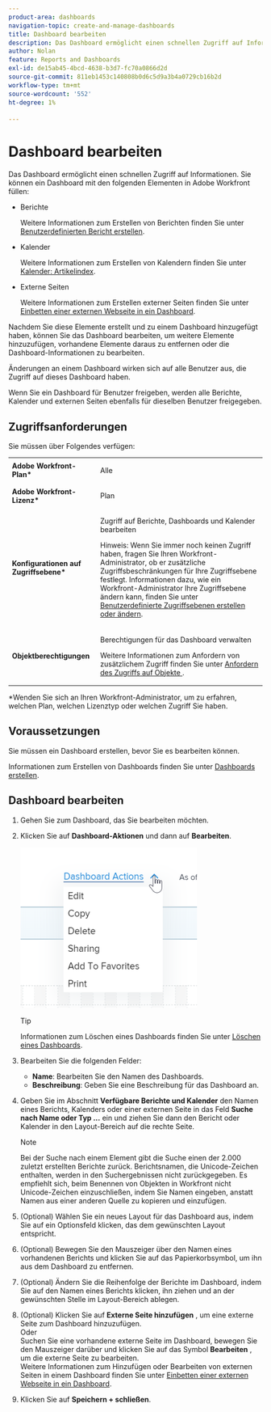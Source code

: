 ```yaml
---
product-area: dashboards
navigation-topic: create-and-manage-dashboards
title: Dashboard bearbeiten
description: Das Dashboard ermöglicht einen schnellen Zugriff auf Informationen. Sie können ein Dashboard mit Berichten, Kalender und externen Seiten füllen.
author: Nolan
feature: Reports and Dashboards
exl-id: de15ab45-4bcd-4638-b3d7-fc70a0866d2d
source-git-commit: 811eb1453c140808b0d6c5d9a3b4a0729cb16b2d
workflow-type: tm+mt
source-wordcount: '552'
ht-degree: 1%

---
```


# Dashboard bearbeiten

Das Dashboard ermöglicht einen schnellen Zugriff auf Informationen. Sie können ein Dashboard mit den folgenden Elementen in Adobe Workfront füllen:

* Berichte

  Weitere Informationen zum Erstellen von Berichten finden Sie unter [Benutzerdefinierten Bericht erstellen](../../../reports-and-dashboards/reports/creating-and-managing-reports/create-custom-report.md).

* Kalender

  Weitere Informationen zum Erstellen von Kalendern finden Sie unter [Kalender: Artikelindex](../../../reports-and-dashboards/reports/calendars/calendars.md).

* Externe Seiten

  Weitere Informationen zum Erstellen externer Seiten finden Sie unter [Einbetten einer externen Webseite in ein Dashboard](../../../reports-and-dashboards/dashboards/creating-and-managing-dashboards/embed-external-web-page-dashboard.md).

Nachdem Sie diese Elemente erstellt und zu einem Dashboard hinzugefügt haben, können Sie das Dashboard bearbeiten, um weitere Elemente hinzuzufügen, vorhandene Elemente daraus zu entfernen oder die Dashboard-Informationen zu bearbeiten.

Änderungen an einem Dashboard wirken sich auf alle Benutzer aus, die Zugriff auf dieses Dashboard haben.

Wenn Sie ein Dashboard für Benutzer freigeben, werden alle Berichte, Kalender und externen Seiten ebenfalls für dieselben Benutzer freigegeben.

## Zugriffsanforderungen

Sie müssen über Folgendes verfügen:

<table style="table-layout:auto"> 
 <col> 
 <col> 
 <tbody> 
  <tr> 
   <td role="rowheader"><strong>Adobe Workfront-Plan*</strong></td> 
   <td> <p>Alle</p> </td> 
  </tr> 
  <tr> 
   <td role="rowheader"><strong>Adobe Workfront-Lizenz*</strong></td> 
   <td> <p>Plan </p> </td> 
  </tr> 
  <tr> 
   <td role="rowheader"><strong>Konfigurationen auf Zugriffsebene*</strong></td> 
   <td> <p>Zugriff auf Berichte, Dashboards und Kalender bearbeiten</p> <p>Hinweis: Wenn Sie immer noch keinen Zugriff haben, fragen Sie Ihren Workfront-Administrator, ob er zusätzliche Zugriffsbeschränkungen für Ihre Zugriffsebene festlegt. Informationen dazu, wie ein Workfront-Administrator Ihre Zugriffsebene ändern kann, finden Sie unter <a href="../../../administration-and-setup/add-users/configure-and-grant-access/create-modify-access-levels.md" class="MCXref xref">Benutzerdefinierte Zugriffsebenen erstellen oder ändern</a>.</p> </td> 
  </tr> 
  <tr> 
   <td role="rowheader"><strong>Objektberechtigungen</strong></td> 
   <td> <p>Berechtigungen für das Dashboard verwalten</p> <p>Weitere Informationen zum Anfordern von zusätzlichem Zugriff finden Sie unter <a href="../../../workfront-basics/grant-and-request-access-to-objects/request-access.md" class="MCXref xref">Anfordern des Zugriffs auf Objekte </a>.</p> </td> 
  </tr> 
 </tbody> 
</table>

&#42;Wenden Sie sich an Ihren Workfront-Administrator, um zu erfahren, welchen Plan, welchen Lizenztyp oder welchen Zugriff Sie haben.

## Voraussetzungen

Sie müssen ein Dashboard erstellen, bevor Sie es bearbeiten können.

Informationen zum Erstellen von Dashboards finden Sie unter [Dashboards erstellen](../../../reports-and-dashboards/dashboards/creating-and-managing-dashboards/create-dashboard.md).

## Dashboard bearbeiten

1. Gehen Sie zum Dashboard, das Sie bearbeiten möchten.
1. Klicken Sie auf **Dashboard-Aktionen** und dann auf **Bearbeiten**.

   ![](assets/qs-dashboard-actions-menu-350x318.png)

   >[!TIP]
   >
   >Informationen zum Löschen eines Dashboards finden Sie unter [Löschen eines Dashboards](../../../reports-and-dashboards/dashboards/creating-and-managing-dashboards/delete-dashboard.md).

1. Bearbeiten Sie die folgenden Felder:

   * **Name**: Bearbeiten Sie den Namen des Dashboards.
   * **Beschreibung**: Geben Sie eine Beschreibung für das Dashboard an.

1. Geben Sie im Abschnitt **Verfügbare Berichte und Kalender** den Namen eines Berichts, Kalenders oder einer externen Seite in das Feld **Suche nach Name oder Typ ...** ein und ziehen Sie dann den Bericht oder Kalender in den Layout-Bereich auf die rechte Seite.

   >[!NOTE]
   >
   >Bei der Suche nach einem Element gibt die Suche einen der 2.000 zuletzt erstellten Berichte zurück. Berichtsnamen, die Unicode-Zeichen enthalten, werden in den Suchergebnissen nicht zurückgegeben. Es empfiehlt sich, beim Benennen von Objekten in Workfront nicht Unicode-Zeichen einzuschließen, indem Sie Namen eingeben, anstatt Namen aus einer anderen Quelle zu kopieren und einzufügen.

1. (Optional) Wählen Sie ein neues Layout für das Dashboard aus, indem Sie auf ein Optionsfeld klicken, das dem gewünschten Layout entspricht.
1. (Optional) Bewegen Sie den Mauszeiger über den Namen eines vorhandenen Berichts und klicken Sie auf das Papierkorbsymbol, um ihn aus dem Dashboard zu entfernen.
1. (Optional) Ändern Sie die Reihenfolge der Berichte im Dashboard, indem Sie auf den Namen eines Berichts klicken, ihn ziehen und an der gewünschten Stelle im Layout-Bereich ablegen.
1. (Optional) Klicken Sie auf **Externe Seite hinzufügen** , um eine externe Seite zum Dashboard hinzuzufügen.\
   Oder\
   Suchen Sie eine vorhandene externe Seite im Dashboard, bewegen Sie den Mauszeiger darüber und klicken Sie auf das Symbol **Bearbeiten** , um die externe Seite zu bearbeiten.\
   Weitere Informationen zum Hinzufügen oder Bearbeiten von externen Seiten in einem Dashboard finden Sie unter [Einbetten einer externen Webseite in ein Dashboard](../../../reports-and-dashboards/dashboards/creating-and-managing-dashboards/embed-external-web-page-dashboard.md).

1. Klicken Sie auf **Speichern + schließen**.
